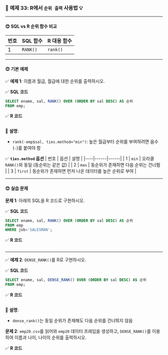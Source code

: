 ### 🎯 예제 33: R에서 `순위 출력` 사용법 💡

---

#### **😊 SQL vs R 순위 함수 비교**

| 번호 | SQL 함수  | R 대응 함수  |
|----|---------|---------|
| 1  | `RANK()`  | `rank()` |

---

#### **😊 기본 예제**

✅ **예제 1**: 이름과 월급, 월급에 대한 순위를 출력하시오.

✅ **SQL 코드**
```sql
SELECT ename, sal, RANK() OVER (ORDER BY sal DESC) AS 순위
FROM emp;
```

✅ **R 코드**
```r

```

📌 **설명**:
- `rank(-emp$sal, ties.method="min")`: 높은 월급부터 순위를 부여하려면 음수(`-`)를 붙여야 함

✅ **`ties.method` 옵션**
| 번호 | 옵션  | 설명 |
|----|------|------|
| 1  | `min` | 오라클 `RANK()`와 동일 (동순위는 같은 값) |
| 2  | `max` | 동순위가 존재하면 다음 순위는 건너뜀 |
| 3  | `first` | 동순위가 존재하면 먼저 나온 데이터를 높은 순위로 부여 |

---

#### **😊 실습 문제**

**문제 1**: 아래의 SQL을 R 코드로 구현하시오.

✅ **SQL 코드**
```sql
SELECT ename, sal, RANK() OVER (ORDER BY sal DESC) AS 순위
FROM emp
WHERE job='SALESMAN';
```

✅ **R 코드**
```r

```

---

✅ **예제 2**: `DENSE_RANK()`를 R로 구현하시오.

✅ **SQL 코드**
```sql
SELECT ename, sal, DENSE_RANK() OVER (ORDER BY sal DESC) AS 순위
FROM emp;
```

✅ **R 코드**
```r

```

📌 **설명**:
- `dense_rank()`는 동일 순위가 존재해도 다음 순위를 건너뛰지 않음

**문제 2**: `emp20.csv`를 읽어와 `emp20` 데이터 프레임을 생성하고, `DENSE_RANK()`를 이용하여 이름과 나이, 나이의 순위를 출력하시오.

✅ **R 코드**
```r

```
